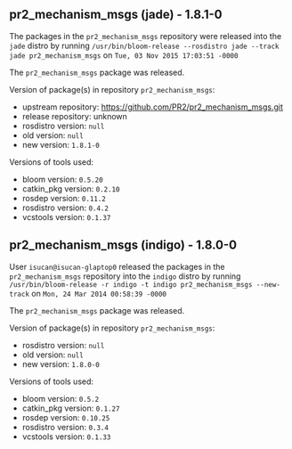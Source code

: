 ## pr2_mechanism_msgs (jade) - 1.8.1-0

The packages in the `pr2_mechanism_msgs` repository were released into the `jade` distro by running `/usr/bin/bloom-release --rosdistro jade --track jade pr2_mechanism_msgs` on `Tue, 03 Nov 2015 17:03:51 -0000`

The `pr2_mechanism_msgs` package was released.

Version of package(s) in repository `pr2_mechanism_msgs`:
- upstream repository: https://github.com/PR2/pr2_mechanism_msgs.git
- release repository: unknown
- rosdistro version: `null`
- old version: `null`
- new version: `1.8.1-0`

Versions of tools used:
- bloom version: `0.5.20`
- catkin_pkg version: `0.2.10`
- rosdep version: `0.11.2`
- rosdistro version: `0.4.2`
- vcstools version: `0.1.37`


## pr2_mechanism_msgs (indigo) - 1.8.0-0

User `isucan@isucan-glaptop0` released the packages in the `pr2_mechanism_msgs` repository into the `indigo` distro by running `/usr/bin/bloom-release -r indigo -t indigo pr2_mechanism_msgs --new-track` on `Mon, 24 Mar 2014 00:58:39 -0000`

The `pr2_mechanism_msgs` package was released.

Version of package(s) in repository `pr2_mechanism_msgs`:
- rosdistro version: `null`
- old version: `null`
- new version: `1.8.0-0`

Versions of tools used:
- bloom version: `0.5.2`
- catkin_pkg version: `0.1.27`
- rosdep version: `0.10.25`
- rosdistro version: `0.3.4`
- vcstools version: `0.1.33`


